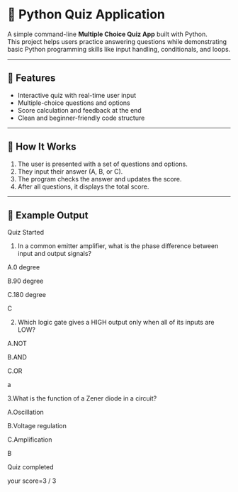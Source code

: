 # 🧠 Python Quiz Application

A simple command-line **Multiple Choice Quiz App** built with Python.  
This project helps users practice answering questions while demonstrating basic Python programming skills like input handling, conditionals, and loops.

---

## 📌 Features

- Interactive quiz with real-time user input
- Multiple-choice questions and options
- Score calculation and feedback at the end
- Clean and beginner-friendly code structure

---

## 🚀 How It Works

1. The user is presented with a set of questions and options.
2. They input their answer (A, B, or C).
3. The program checks the answer and updates the score.
4. After all questions, it displays the total score.

---

## 🧾 Example Output

Quiz Started
1. In a common emitter amplifier, what is the phase difference between input and output signals?

A.0 degree 

B.90 degree

C.180 degree

C

2. Which logic gate gives a HIGH output only when all of its inputs are LOW?

A.NOT 

B.AND

C.OR

a

3.What is the function of a Zener diode in a circuit?

A.Oscillation

B.Voltage regulation 

C.Amplification

B

Quiz completed

your score=3 / 3
